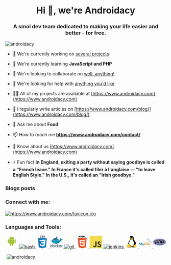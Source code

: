 <h1 align="center">Hi 👋, we're Androidacy</h1>
<h3 align="center">A smol dev team dedicated to making your life easier and better - for free.</h3>

<p align="left"> <img src="https://komarev.com/ghpvc/?username=androidacy&label=Profile%20views&color=0e75b6&style=flat" alt="androidacy" /> </p>

- 🔭 We're currently working on [several projects](https://github.com/androidacy?tab=repositories)

- 🌱 We're currently learning **JavaScript and PHP**

- 👯 We're looking to collaborate on [well, anything!](https://github.com/androidacy?tab=repositories)

- 🤝 We're looking for help with [anything you'd like](https://github.com/androidacy?tab=repositories)

- 👨‍💻 All of my projects are available at [https://www.androidacy.com](https://www.androidacy.com)

- 📝 I regularly write articles on [https://www.androidacy.com/blog/](https://www.androidacy.com/blog/)

- 💬 Ask me about **Food**

- 📫 How to reach me **https://www.androidacy.com/contact/**

- 📄 Know about us [https://www.androidacy.com](https://www.androidacy.com)

- ⚡ Fun fact **In England, exiting a party without saying goodbye is called a "French leave." In France it's called filer à l'anglaise — "to leave English Style." In the U.S., it's called an "Irish goodbye."**

### Blogs posts
<!-- BLOG-POST-LIST:START -->
<!-- BLOG-POST-LIST:END -->

<h3 align="left">Connect with me:</h3>
<p align="left">
<a href="https://www.androidacy.com/contact/" target="blank"><img align="center" src="https://cdn.jsdelivr.net/npm/simple-icons@3.0.1/icons/rss.svg" alt="https://www.androidacy.com/favicon.ico" height="30" width="40" /></a>
</p>

<h3 align="left">Languages and Tools:</h3>
<p align="left"> <a href="https://developer.android.com" target="_blank"> <img src="https://raw.githubusercontent.com/devicons/devicon/master/icons/android/android-original-wordmark.svg" alt="android" width="40" height="40"/> </a> <a href="https://www.gnu.org/software/bash/" target="_blank"> <img src="https://www.vectorlogo.zone/logos/gnu_bash/gnu_bash-icon.svg" alt="bash" width="40" height="40"/> </a> <a href="https://www.w3schools.com/css/" target="_blank"> <img src="https://raw.githubusercontent.com/devicons/devicon/master/icons/css3/css3-original-wordmark.svg" alt="css3" width="40" height="40"/> </a> <a href="https://www.docker.com/" target="_blank"> <img src="https://raw.githubusercontent.com/devicons/devicon/master/icons/docker/docker-original-wordmark.svg" alt="docker" width="40" height="40"/> </a> <a href="https://git-scm.com/" target="_blank"> <img src="https://www.vectorlogo.zone/logos/git-scm/git-scm-icon.svg" alt="git" width="40" height="40"/> </a> <a href="https://www.w3.org/html/" target="_blank"> <img src="https://raw.githubusercontent.com/devicons/devicon/master/icons/html5/html5-original-wordmark.svg" alt="html5" width="40" height="40"/> </a> <a href="https://developer.mozilla.org/en-US/docs/Web/JavaScript" target="_blank"> <img src="https://raw.githubusercontent.com/devicons/devicon/master/icons/javascript/javascript-original.svg" alt="javascript" width="40" height="40"/> </a> <a href="https://www.jenkins.io" target="_blank"> <img src="https://www.vectorlogo.zone/logos/jenkins/jenkins-icon.svg" alt="jenkins" width="40" height="40"/> </a> <a href="https://www.linux.org/" target="_blank"> <img src="https://raw.githubusercontent.com/devicons/devicon/master/icons/linux/linux-original.svg" alt="linux" width="40" height="40"/> </a> <a href="https://www.mysql.com/" target="_blank"> <img src="https://raw.githubusercontent.com/devicons/devicon/master/icons/mysql/mysql-original-wordmark.svg" alt="mysql" width="40" height="40"/> </a> <a href="https://www.php.net" target="_blank"> <img src="https://raw.githubusercontent.com/devicons/devicon/master/icons/php/php-original.svg" alt="php" width="40" height="40"/> </a> </p>

<p>&nbsp;<img align="center" src="https://github-readme-stats.vercel.app/api?username=androidacy&show_icons=true&locale=en" alt="androidacy" /></p>
